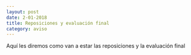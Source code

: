 ```yaml
---
layout: post
date: 2-01-2018
title: Reposiciones y evaluación final
category: aviso
---
```


Aquí les diremos como van a estar las reposiciones y la evaluación final
